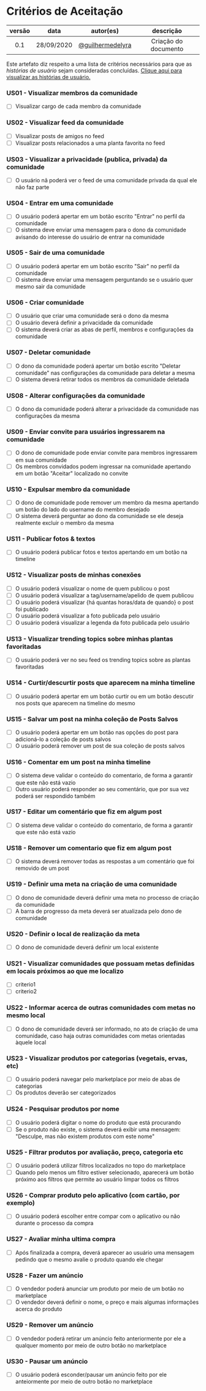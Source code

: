 # Critérios de Aceitação

| versão |    data    |                       autor(es)                        |      descrição       |
| :----: | :--------: | :----------------------------------------------------: | :------------------: |
|  0.1   | 28/09/2020 | [@guilhermedelyra](https://github.com/guilhermedelyra) | Criação do documento |

Este artefato diz respeito a uma lista de critérios necessários para que as _histórias de usuário_ sejam consideradas concluídas.
[Clique aqui para visualizar as histórias de usuário.](./potential_product_backlog.md)

### US01 - Visualizar membros da comunidade

- [ ] Visualizar cargo de cada membro da comunidade

### US02 - Visualizar feed da comunidade

- [ ] Visualizar posts de amigos no feed
- [ ] Visualizar posts relacionados a uma planta favorita no feed

### US03 - Visualizar a privacidade (publica, privada) da comunidade

- [ ] O usuário nã poderá ver o feed de uma comunidade privada da qual ele não faz parte

### US04 - Entrar em uma comunidade

- [ ] O usuário poderá apertar em um botão escrito "Entrar" no perfil da comunidade
- [ ] O sistema deve enviar uma mensagem para o dono da comunidade avisando do interesse do usuário de entrar na comunidade

### US05 - Sair de uma comunidade

- [ ] O usuário poderá apertar em um botão escrito "Sair" no perfil da comunidade
- [ ] O sistema deve enviar uma mensagem perguntando se o usuário quer mesmo sair da comunidade

### US06 - Criar comunidade

- [ ] O usuário que criar uma comunidade será o dono da mesma
- [ ] O usuário deverá definir a privacidade da comunidade
- [ ] O sistema deverá criar as abas de perfil, membros e configurações da comunidade

### US07 - Deletar comunidade

- [ ] O dono da comunidade poderá apertar um botão escrito "Deletar comunidade" nas configurações da comunidade para deletar a mesma
- [ ] O sistema deverá retirar todos os membros da comunidade deletada

### US08 - Alterar configurações da comunidade

- [ ] O dono da comunidade poderá alterar a privacidade da comunidade nas configurações da mesma

### US09 - Enviar convite para usuários ingressarem na comunidade

- [ ] O dono de comunidade pode enviar convite para membros ingressarem em sua comunidade
- [ ] Os membros convidados podem ingressar na comunidade apertando em um botão "Aceitar" localizado no convite

### US10 - Expulsar membro da comunidade

- [ ] O dono de comunidade pode remover um membro da mesma apertando um botão do lado do username do membro desejado
- [ ] O sistema deverá perguntar ao dono da comunidade se ele deseja realmente excluir o membro da mesma

### US11 - Publicar fotos & textos

- [ ] O usuário poderá publicar fotos e textos apertando em um botão na timeline

### US12 - Visualizar posts de minhas conexões

- [ ] O usuário poderá visualizar o nome de quem publicou o post
- [ ] O usuário poderá visualizar a tag/username/apelido de quem publicou
- [ ] O usuário poderá visualizar {há quantas horas/data de quando} o post foi publicado
- [ ] O usuário poderá visualizar a foto publicada pelo usuário
- [ ] O usuário poderá visualizar a legenda da foto publicada pelo usuário

### US13 - Visualizar trending topics sobre minhas plantas favoritadas

- [ ] O usuário poderá ver no seu feed os trending topics sobre as plantas favoritadas

### US14 - Curtir/descurtir posts que aparecem na minha timeline

- [ ] O usuário poderá apertar em um botão curtir ou em um botão descutir nos posts que aparecem na timeline do mesmo

### US15 - Salvar um post na minha coleção de Posts Salvos

- [ ] O usuário poderá apertar em um botão nas opções do post para adicioná-lo a coleção de posts salvos
- [ ] O usuário poderá remover um post de sua coleção de posts salvos

### US16 - Comentar em um post na minha timeline

- [ ] O sistema deve validar o conteúdo do comentario, de forma a garantir que este não está vazio
- [ ] Outro usuário poderá responder ao seu comentário, que por sua vez poderá ser respondido também

### US17 - Editar um comentário que fiz em algum post

- [ ] O sistema deve validar o conteúdo do comentario, de forma a garantir que este não está vazio

### US18 - Remover um comentario que fiz em algum post

- [ ] O sistema deverá remover todas as respostas a um comentário que foi removido de um post

### US19 - Definir uma meta na criação de uma comunidade

- [ ] O dono de comunidade deverá definir uma meta no processo de criação da comunidade
- [ ] A barra de progresso da meta deverá ser atualizada pelo dono de comunidade

### US20 - Definir o local de realização da meta

- [ ] O dono de comunidade deverá definir um local existente

### US21 - Visualizar comunidades que possuam metas definidas em locais próximos ao que me localizo

- [ ] criterio1
- [ ] criterio2

### US22 - Informar acerca de outras comunidades com metas no mesmo local

- [ ] O dono de comunidade deverá ser informado, no ato de criação de uma comunidade, caso haja outras comunidades com metas orientadas àquele local

### US23 - Visualizar produtos por categorias (vegetais, ervas, etc)

- [ ] O usuário poderá navegar pelo marketplace por meio de abas de categorias
- [ ] Os produtos deverão ser categorizados

### US24 - Pesquisar produtos por nome

- [ ] O usuário poderá digitar o nome do produto que está procurando
- [ ] Se o produto não existe, o sistema deverá exibir uma mensagem: "Desculpe, mas não existem produtos com este nome"

### US25 - Filtrar produtos por avaliação, preço, categoria etc

- [ ] O usuário poderá utilizar filtros localizados no topo do marketplace
- [ ] Quando pelo menos um filtro estiver selecionado, aparecerá um botão próximo aos filtros que permite ao usuário limpar todos os filtros

### US26 - Comprar produto pelo aplicativo (com cartão, por exemplo)

- [ ] O usuário poderá escolher entre compar com o aplicativo ou não durante o processo da compra

### US27 - Avaliar minha ultima compra

- [ ] Após finalizada a compra, deverá aparecer ao usuário uma mensagem pedindo que o mesmo avalie o produto quando ele chegar

### US28 - Fazer um anúncio

- [ ] O vendedor poderá anunciar um produto por meio de um botão no marketplace
- [ ] O vendedor deverá definir o nome, o preço e mais algumas informações acerca do produto

### US29 - Remover um anúncio

- [ ] O vendedor poderá retirar um anúncio feito anteriormente por ele a qualquer momento por meio de outro botão no marketplace

### US30 - Pausar um anúncio

- [ ] O usuário poderá esconder/pausar um anúncio feito por ele anteiormente por meio de outro botão no marketplace

